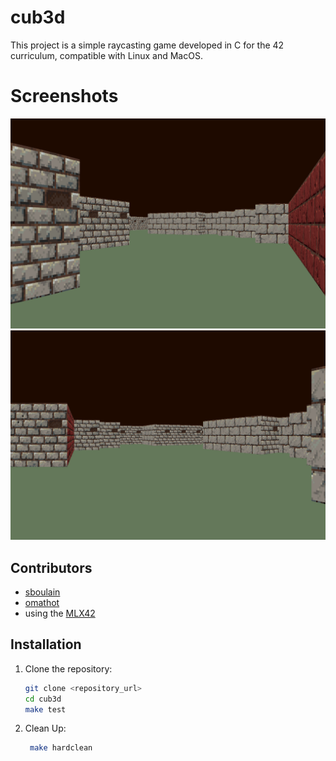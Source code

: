 # cub3d

This project is a simple raycasting game developed in C for the 42 curriculum, compatible with Linux and MacOS.

# Screenshots

<img title="Screenshot" alt="Screenshot1" src="Screenshot1.png">
<img title="Screenshot" alt="Screenshot2" src="Screenshot2.png">

## Contributors

- [sboulain](https://github.com/P1tayaa)
- [omathot](https://github.com/omathot)
- using the [MLX42](https://github.com/codam-coding-college/MLX42)
## Installation

1. Clone the repository:
   ```bash
   git clone <repository_url>
   cd cub3d
   make test
   ```
2. Clean Up:
   ```bash
    make hardclean
    ```

